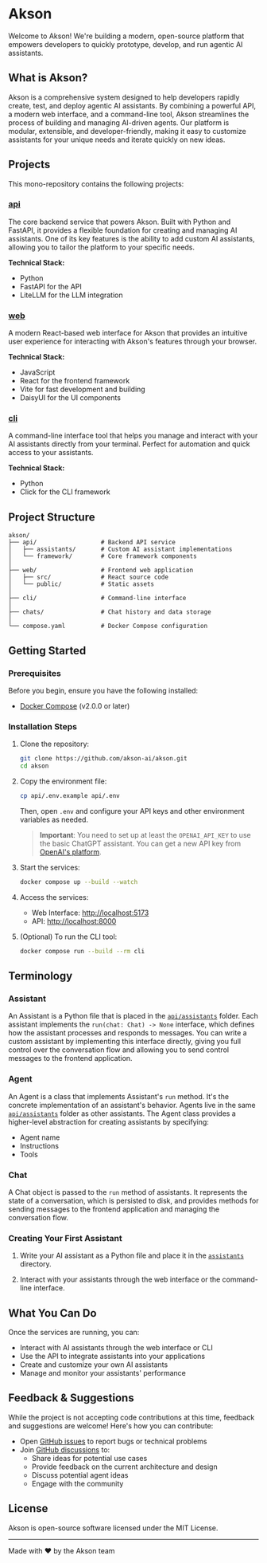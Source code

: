 # Akson

Welcome to Akson! We're building a modern, open-source platform that empowers developers to quickly prototype, develop, and run agentic AI assistants.

## What is Akson?

Akson is a comprehensive system designed to help developers rapidly create, test, and deploy agentic AI assistants. By combining a powerful API, a modern web interface, and a command-line tool, Akson streamlines the process of building and managing AI-driven agents. Our platform is modular, extensible, and developer-friendly, making it easy to customize assistants for your unique needs and iterate quickly on new ideas.

## Projects

This mono-repository contains the following projects:

### [api](./api)
The core backend service that powers Akson. Built with Python and FastAPI, it provides a flexible foundation for creating and managing AI assistants. One of its key features is the ability to add custom AI assistants, allowing you to tailor the platform to your specific needs.

**Technical Stack:**
- Python
- FastAPI for the API
- LiteLLM for the LLM integration

### [web](./web)
A modern React-based web interface for Akson that provides an intuitive user experience for interacting with Akson's features through your browser.

**Technical Stack:**
- JavaScript
- React for the frontend framework
- Vite for fast development and building
- DaisyUI for the UI components

### [cli](./cli)
A command-line interface tool that helps you manage and interact with your AI assistants directly from your terminal. Perfect for automation and quick access to your assistants.

**Technical Stack:**
- Python
- Click for the CLI framework

## Project Structure

```
akson/
├── api/                  # Backend API service
│   ├── assistants/       # Custom AI assistant implementations
│   └── framework/        # Core framework components
│
├── web/                  # Frontend web application
│   ├── src/              # React source code
│   └── public/           # Static assets
│
├── cli/                  # Command-line interface
│
├── chats/                # Chat history and data storage
│
└── compose.yaml          # Docker Compose configuration
```

## Getting Started

### Prerequisites

Before you begin, ensure you have the following installed:
- [Docker Compose](https://docs.docker.com/compose/install/) (v2.0.0 or later)

### Installation Steps

1. Clone the repository:
   ```bash
   git clone https://github.com/akson-ai/akson.git
   cd akson
   ```

2. Copy the environment file:
   ```bash
   cp api/.env.example api/.env
   ```

   Then, open `.env` and configure your API keys and other environment variables as needed.

   > **Important**: You need to set up at least the `OPENAI_API_KEY` to use the basic ChatGPT assistant. You can get a new API key from [OpenAI's platform](https://platform.openai.com/api-keys).

3. Start the services:
   ```bash
   docker compose up --build --watch
   ```

4. Access the services:
   - Web Interface: [http://localhost:5173](http://localhost:5173)
   - API: [http://localhost:8000](http://localhost:8000)

5. (Optional) To run the CLI tool:
   ```bash
   docker compose run --build --rm cli
   ```

## Terminology

### Assistant
An Assistant is a Python file that is placed in the [`api/assistants`](./api/assistants) folder. Each assistant implements the `run(chat: Chat) -> None` interface, which defines how the assistant processes and responds to messages. You can write a custom assistant by implementing this interface directly, giving you full control over the conversation flow and allowing you to send control messages to the frontend application.

### Agent
An Agent is a class that implements Assistant's `run` method. It's the concrete implementation of an assistant's behavior. Agents live in the same [`api/assistants`](./api/assistants) folder as other assistants. The Agent class provides a higher-level abstraction for creating assistants by specifying:
- Agent name
- Instructions
- Tools

### Chat
A Chat object is passed to the `run` method of assistants. It represents the state of a conversation, which is persisted to disk, and provides methods for sending messages to the frontend application and managing the conversation flow.

### Creating Your First Assistant

1. Write your AI assistant as a Python file and place it in the [`assistants`](./api/assistants) directory.

2. Interact with your assistants through the web interface or the command-line interface.

## What You Can Do

Once the services are running, you can:
- Interact with AI assistants through the web interface or CLI
- Use the API to integrate assistants into your applications
- Create and customize your own AI assistants
- Manage and monitor your assistants' performance

## Feedback & Suggestions

While the project is not accepting code contributions at this time, feedback and suggestions are welcome! Here's how you can contribute:

- Open [GitHub issues](https://github.com/akson-ai/akson/issues) to report bugs or technical problems
- Join [GitHub discussions](https://github.com/akson-ai/akson/discussions) to:
  - Share ideas for potential use cases
  - Provide feedback on the current architecture and design
  - Discuss potential agent ideas
  - Engage with the community

## License

Akson is open-source software licensed under the MIT License.

---

Made with ❤️ by the Akson team